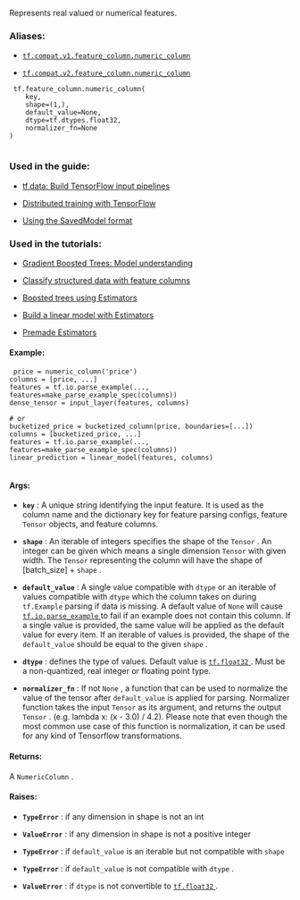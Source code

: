 Represents real valued or numerical features.



### Aliases:

- [ `tf.compat.v1.feature_column.numeric_column` ](/api_docs/python/tf/feature_column/numeric_column)

- [ `tf.compat.v2.feature_column.numeric_column` ](/api_docs/python/tf/feature_column/numeric_column)



```
 tf.feature_column.numeric_column(
    key,
    shape=(1,),
    default_value=None,
    dtype=tf.dtypes.float32,
    normalizer_fn=None
)
 
```



### Used in the guide:

- [tf.data: Build TensorFlow input pipelines](https://tensorflow.google.cn/guide/data)

- [Distributed training with TensorFlow](https://tensorflow.google.cn/guide/distributed_training)

- [Using the SavedModel format](https://tensorflow.google.cn/guide/saved_model)



### Used in the tutorials:

- [Gradient Boosted Trees: Model understanding](https://tensorflow.google.cn/tutorials/estimator/boosted_trees_model_understanding)

- [Classify structured data with feature columns](https://tensorflow.google.cn/tutorials/structured_data/feature_columns)

- [Boosted trees using Estimators](https://tensorflow.google.cn/tutorials/estimator/boosted_trees)

- [Build a linear model with Estimators](https://tensorflow.google.cn/tutorials/estimator/linear)

- [Premade Estimators](https://tensorflow.google.cn/tutorials/estimator/premade)



#### Example:


```
 price = numeric_column('price')
columns = [price, ...]
features = tf.io.parse_example(..., features=make_parse_example_spec(columns))
dense_tensor = input_layer(features, columns)

# or
bucketized_price = bucketized_column(price, boundaries=[...])
columns = [bucketized_price, ...]
features = tf.io.parse_example(..., features=make_parse_example_spec(columns))
linear_prediction = linear_model(features, columns)
 
```



#### Args:

- **`key`** : A unique string identifying the input feature. It is used as the
column name and the dictionary key for feature parsing configs, feature
 `Tensor`  objects, and feature columns.

- **`shape`** : An iterable of integers specifies the shape of the  `Tensor` . An
integer can be given which means a single dimension  `Tensor`  with given
width. The  `Tensor`  representing the column will have the shape of
[batch_size] +  `shape` .

- **`default_value`** : A single value compatible with  `dtype`  or an iterable of
values compatible with  `dtype`  which the column takes on during
 `tf.Example`  parsing if data is missing. A default value of  `None`  will
cause [ `tf.io.parse_example` ](https://tensorflow.google.cn/api_docs/python/tf/io/parse_example) to fail if an example does not contain this
column. If a single value is provided, the same value will be applied as
the default value for every item. If an iterable of values is provided,
the shape of the  `default_value`  should be equal to the given  `shape` .

- **`dtype`** : defines the type of values. Default value is [ `tf.float32` ](https://tensorflow.google.cn/api_docs/python/tf#float32). Must be a
non-quantized, real integer or floating point type.

- **`normalizer_fn`** : If not  `None` , a function that can be used to normalize the
value of the tensor after  `default_value`  is applied for parsing.
Normalizer function takes the input  `Tensor`  as its argument, and returns
the output  `Tensor` . (e.g. lambda x: (x - 3.0) / 4.2). Please note that
even though the most common use case of this function is normalization, it
can be used for any kind of Tensorflow transformations.



#### Returns:
A  `NumericColumn` .



#### Raises:

- **`TypeError`** : if any dimension in shape is not an int

- **`ValueError`** : if any dimension in shape is not a positive integer

- **`TypeError`** : if  `default_value`  is an iterable but not compatible with  `shape` 

- **`TypeError`** : if  `default_value`  is not compatible with  `dtype` .

- **`ValueError`** : if  `dtype`  is not convertible to [ `tf.float32` ](https://tensorflow.google.cn/api_docs/python/tf#float32).

